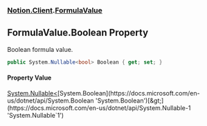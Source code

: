 ### [Notion.Client](Notion.Client.md 'Notion.Client').[FormulaValue](Notion.Client.FormulaValue.md 'Notion.Client.FormulaValue')

## FormulaValue.Boolean Property

Boolean formula value.

```csharp
public System.Nullable<bool> Boolean { get; set; }
```

#### Property Value
[System.Nullable&lt;](https://docs.microsoft.com/en-us/dotnet/api/System.Nullable-1 'System.Nullable`1')[System.Boolean](https://docs.microsoft.com/en-us/dotnet/api/System.Boolean 'System.Boolean')[&gt;](https://docs.microsoft.com/en-us/dotnet/api/System.Nullable-1 'System.Nullable`1')